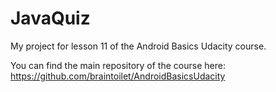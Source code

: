 # JavaQuiz
My project for lesson 11 of the Android Basics Udacity course.

You can find the main repository of the course here:
https://github.com/braintoilet/AndroidBasicsUdacity
